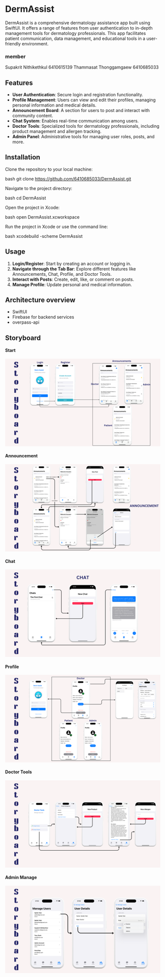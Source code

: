 # DermAssist

DermAssist is a comprehensive dermatology assistance app built using SwiftUI. It offers a range of features from user authentication to in-depth management tools for dermatology professionals. This app facilitates patient communication, data management, and educational tools in a user-friendly environment.

### member
Supakrit Nithikethkul 6410615139
Thammasat Thonggamgaew 6410685033

## Features

- **User Authentication**: Secure login and registration functionality.
- **Profile Management**: Users can view and edit their profiles, managing personal information and medical details.
- **Announcement Board**: A section for users to post and interact with community content.
- **Chat System**: Enables real-time communication among users.
- **Doctor Tools**: Specialized tools for dermatology professionals, including product management and allergen tracking.
- **Admin Panel**: Administrative tools for managing user roles, posts, and more.

## Installation

Clone the repository to your local machine:

bash
git clone https://github.com/6410685033/DermAssist.git

Navigate to the project directory:

bash
cd DermAssist

Open the project in Xcode:

bash
open DermAssist.xcworkspace

Run the project in Xcode or use the command line:

bash
xcodebuild -scheme DermAssist

## Usage

1. **Login/Register**: Start by creating an account or logging in.
2. **Navigate through the Tab Bar**: Explore different features like Announcements, Chat, Profile, and Doctor Tools.
3. **Interact with Posts**: Create, edit, like, or comment on posts.
4. **Manage Profile**: Update personal and medical information.

## Architecture overview

- SwiftUI
- Firebase for backend services
- overpass-api

## Storyboard

#### Start

![Start](./Final/Storyboard/Start.png)

#### Announcement

![Announcement](./Final/Storyboard/Announcement.png)

#### Chat

![Chat](./Final/Storyboard/Chat.png)

#### Profile

![Profile](./Final/Storyboard/Profile.png)

#### Doctor Tools

![Doctor Tools](./Final/Storyboard/Doctor%20Tools.png)

#### Admin Manage

![Admin Manage](./Final/Storyboard/Admin%20Manage.png)